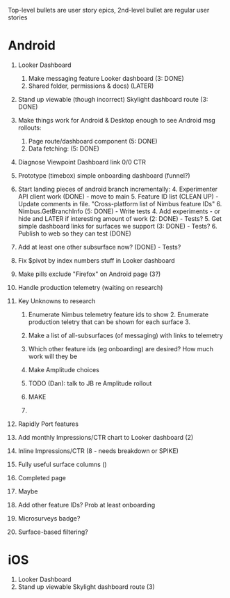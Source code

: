 Top-level bullets are user story epics, 2nd-level bullet are regular user stories

# Android

1. Looker Dashboard
   1. Make messaging feature Looker dashboard (3: DONE)
   2. Shared folder, permissions & docs) (LATER)
2. Stand up viewable (though incorrect) Skylight dashboard route (3: DONE)
3. Make things work for Android & Desktop enough to see Android msg rollouts:

   1. Page route/dashboard component (5: DONE)
   2. Data fetching: (5: DONE)

4. Diagnose Viewpoint Dashboard link 0/0 CTR
5. Prototype (timebox) simple onboarding dashboard (funnel?)

6. Start landing pieces of android branch incrementally: 4. Experimenter API client work (DONE) - move to main 5. Feature ID list (CLEAN UP) - Update comments in file. "Cross-platform list of Nimbus feature IDs" 6. Nimbus.GetBranchInfo (5: DONE) - Write tests 4. Add experiments - or hide and LATER if interesting amount of work (2: DONE) - Tests? 5. Get simple dashboard links for surfaces we support (3: DONE) - Tests? 6. Publish to web so they can test (DONE)
7. Add at least one other subsurface now? (DONE) - Tests?

8. Fix $pivot by index numbers stuff in Looker dashboard
9. Make pills exclude "Firefox" on Android page (3?)
10. Handle production telemetry (waiting on research)
11. Key Unknowns to research

    1. Enumerate Nimbus telemetry feature ids to show 2. Enumerate production teletry that can be shown for each surface 3.
    2. Make a list of all-subsurfaces (of messaging) with links to telemetry
    3. Which other feature ids (eg onboarding) are desired? How much work will they be
    4. Make Amplitude choices
    5. TODO (Dan): talk to JB re Amplitude rollout
    6. MAKE

    7.

12. Rapidly Port features
13. Add monthly Impressions/CTR chart to Looker dashboard (2)
14. Inline Impressions/CTR (8 - needs breakdown or SPIKE)
15. Fully useful surface columns ()
16. Completed page
17. Maybe
18. Add other feature IDs? Prob at least onboarding
19. Microsurveys badge?
20. Surface-based filtering?

# iOS

1. Looker Dashboard
2. Stand up viewable Skylight dashboard route (3)
